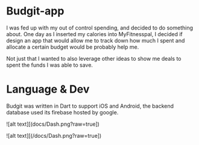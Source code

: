 # Budgit-app


I was fed up with my out of control spending, and decided to do something about. One day as I inserted my calories into MyFitnesspal, 
I decided if design an app that would allow me to track down how much I spent and allocate a certain budget would be probably help me. 

Not just that I wanted to also leverage other ideas to show me deals to spent the funds I was able to save.


# Language & Dev

Budgit was written in Dart to support iOS and Android, the backend database used its firebase hosted by google. 


![alt text][(docs/Dash.png?raw=true])



![alt text][(/docs/Dash.png?raw=true])
